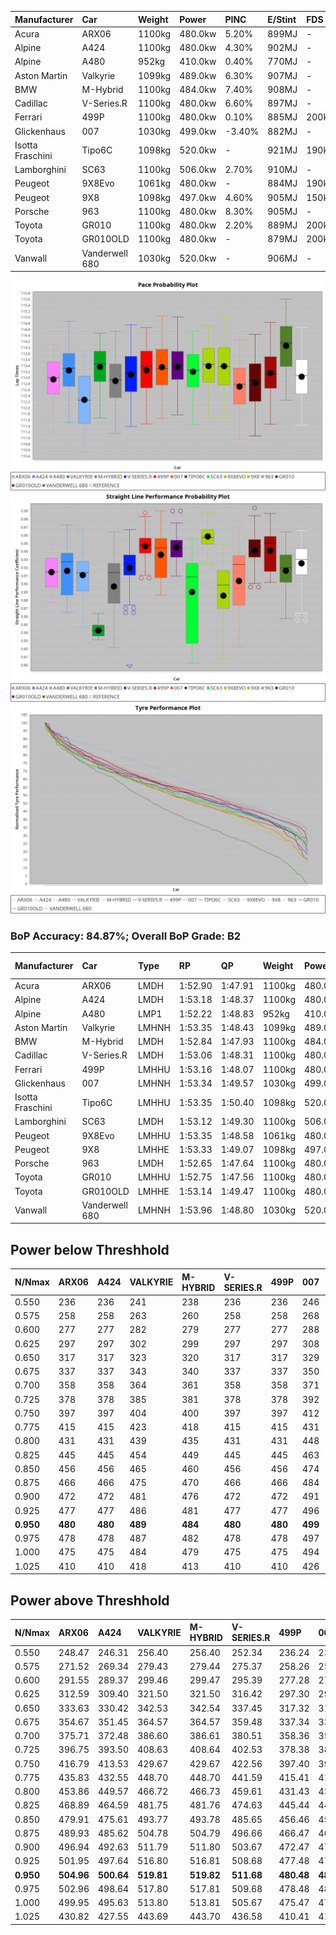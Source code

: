 | Manufacturer     | Car            | Weight | Power   | PINC    | E/Stint | FDS     |
|:-|:-|:-|:-|:-|:-|:-|
| Acura            | ARX06          | 1100kg | 480.0kw | 5.20%   | 899MJ   |    -    |
| Alpine           | A424           | 1100kg | 480.0kw | 4.30%   | 902MJ   |    -    |
| Alpine           | A480           | 952kg  | 410.0kw | 0.40%   | 770MJ   |    -    |
| Aston Martin     | Valkyrie       | 1099kg | 489.0kw | 6.30%   | 907MJ   |    -    |
| BMW              | M-Hybrid       | 1100kg | 484.0kw | 7.40%   | 908MJ   |    -    |
| Cadillac         | V-Series.R     | 1100kg | 480.0kw | 6.60%   | 897MJ   |    -    |
| Ferrari          | 499P           | 1100kg | 480.0kw | 0.10%   | 885MJ   | 200kph  |
| Glickenhaus      | 007            | 1030kg | 499.0kw | -3.40%  | 882MJ   |    -    |
| Isotta Fraschini | Tipo6C         | 1098kg | 520.0kw |    -    | 921MJ   | 190kph  |
| Lamborghini      | SC63           | 1100kg | 506.0kw | 2.70%   | 910MJ   |    -    |
| Peugeot          | 9X8Evo         | 1061kg | 480.0kw |    -    | 884MJ   | 190kph  |
| Peugeot          | 9X8            | 1098kg | 497.0kw | 4.60%   | 905MJ   | 150kph  |
| Porsche          | 963            | 1100kg | 480.0kw | 8.30%   | 905MJ   |    -    |
| Toyota           | GR010          | 1100kg | 480.0kw | 2.20%   | 889MJ   | 200kph  |
| Toyota           | GR010OLD       | 1100kg | 480.0kw |    -    | 879MJ   | 200kph  |
| Vanwall          | Vanderwell 680 | 1030kg | 520.0kw |    -    | 906MJ   |    -    |

![PACECHART](./IMG/AUTO.png)
![STRAIGHTLINEPERFORMANCECHART](./IMG/AUTO_sp.png)
![TYREPERFORMANCECHART](./IMG/AUTO_tw.png)

### BoP Accuracy: 84.87%; Overall BoP Grade: B2
| Manufacturer     | Car            | Type  | RP      | QP      | Weight | Power¹  | Threshhold | PINC    | Power²   | E/Stint | AVG Vmax  | FDS     | RDLC | L/Stint | BOP-Grade | Model Accuracy | Model Points | Match%  | SimDiff |
|:-|:-|:-|:-|:-|:-|:-|:-|:-|:-|:-|:-|:-|:-|:-|:-|:-|:-|:-|:-|
| Acura            | ARX06          | LMDH  | 1:52.90 | 1:47.91 | 1100kg | 480.0kw | 250.0kph   | 5.20%   | 505.00kw |  899MJ  | 275.09kph |    -    | 0.97 | 34      | -B2       | 100.00%        | 996          | 80.93%  | #       |
| Alpine           | A424           | LMDH  | 1:53.18 | 1:48.37 | 1100kg | 480.0kw | 250.0kph   | 4.30%   | 500.60kw |  902MJ  | 274.98kph |    -    | 0.97 | 34      | ~A1       | 99.58%         | 1429         | 97.22%  | #       |
| Alpine           | A480           | LMP1  | 1:52.22 | 1:48.83 |  952kg | 410.0kw | 250.0kph   | 0.40%   | 411.60kw |  770MJ  | 273.72kph |    -    | 0.98 | 32      | -D2       | 94.94%         | 1689         | 61.52%  | -0.19   |
| Aston Martin     | Valkyrie       | LMHNH | 1:53.35 | 1:48.43 | 1099kg | 489.0kw | 250.0kph   | 6.30%   | 519.80kw |  907MJ  | 265.38kph |    -    | 0.99 | 34      | +C2       | 100.00%        | 247          | 72.86%  | #       |
| BMW              | M-Hybrid       | LMDH  | 1:52.84 | 1:47.93 | 1100kg | 484.0kw | 250.0kph   | 7.40%   | 519.80kw |  908MJ  | 273.63kph |    -    | 0.98 | 34      | -A2       | 99.97%         | 2912         | 90.27%  | #       |
| Cadillac         | V-Series.R     | LMDH  | 1:53.06 | 1:48.31 | 1100kg | 480.0kw | 250.0kph   | 6.60%   | 511.70kw |  897MJ  | 275.22kph |    -    | 0.97 | 34      | ~A1       | 99.49%         | 5225         | 98.71%  | #       |
| Ferrari          | 499P           | LMHHU | 1:53.16 | 1:48.07 | 1100kg | 480.0kw | 250.0kph   | 0.10%   | 480.50kw |  885MJ  | 276.91kph | 200kph  | 1.00 | 34      | ~A1       | 100.00%        | 5378         | 100.00% | #       |
| Glickenhaus      | 007            | LMHNH | 1:53.34 | 1:49.57 | 1030kg | 499.0kw | 250.0kph   | -3.40%  | 482.00kw |  882MJ  | 280.17kph |    -    | 0.97 | 34      | +B1       | 93.90%         | 2170         | 87.19%  | #       |
| Isotta Fraschini | Tipo6C         | LMHHU | 1:53.35 | 1:50.40 | 1098kg | 520.0kw | 250.0kph   |    -    | 520.00kw |  921MJ  | 278.82kph | 190kph  | 1.01 | 34      | +C2       | 100.00%        | 132          | 70.93%  | #       |
| Lamborghini      | SC63           | LMDH  | 1:53.12 | 1:49.30 | 1100kg | 506.0kw | 250.0kph   | 2.70%   | 519.70kw |  910MJ  | 273.03kph |    -    | 1.01 | 34      | ~A1       | 100.00%        | 784          | 97.74%  | #       |
| Peugeot          | 9X8Evo         | LMHHU | 1:53.35 | 1:48.58 | 1061kg | 480.0kw | 250.0kph   |    -    | 480.00kw |  884MJ  | 280.81kph | 190kph  | 1.00 | 34      | +A2       | 100.00%        | 1459         | 90.90%  | #       |
| Peugeot          | 9X8            | LMHHE | 1:53.33 | 1:49.07 | 1098kg | 497.0kw | 250.0kph   | 4.60%   | 519.90kw |  905MJ  | 272.27kph | 150kph  | 0.98 | 34      | +B1       | 99.18%         | 4817         | 87.76%  | +1.58   |
| Porsche          | 963            | LMDH  | 1:52.65 | 1:47.64 | 1100kg | 480.0kw | 250.0kph   | 8.30%   | 519.80kw |  905MJ  | 274.60kph |    -    | 0.98 | 34      | -C1       | 99.92%         | 14207        | 78.57%  | #       |
| Toyota           | GR010          | LMHHU | 1:52.75 | 1:47.56 | 1100kg | 480.0kw | 250.0kph   | 2.20%   | 490.60kw |  889MJ  | 277.08kph | 200kph  | 1.00 | 34      | -B1       | 99.86%         | 4280         | 85.80%  | #       |
| Toyota           | GR010OLD       | LMHHE | 1:53.14 | 1:49.47 | 1100kg | 480.0kw | 250.0kph   |    -    | 480.00kw |  879MJ  | 277.04kph | 200kph  | 1.00 | 34      | +B2       | 99.46%         | 925          | 84.45%  | +1.23   |
| Vanwall          | Vanderwell 680 | LMHNH | 1:53.96 | 1:48.80 | 1030kg | 520.0kw | 0.0kph     |    -    | 520.00kw |  906MJ  | 280.67kph |    -    | 1.02 | 34      | +C2       | 95.82%         | 642          | 73.00%  | +1.90   |

## Power below Threshhold
| N/Nmax    | ARX06   | A424    | VALKYRIE | M-HYBRID | V-SERIES.R | 499P    | 007     | TIPO6C  | SC63    | 9X8EVO  | 9X8     | 963     | GR010   | GR010OLD | VANDERWELL 680 | ​     | RPM      | A480            |
|:-|:-|:-|:-|:-|:-|:-|:-|:-|:-|:-|:-|:-|:-|:-|:-|:-|:-|:-|
|  0.550    |  236    |  236    |  241     |  238     |  236       |  236    |  246    |  256    |  249    |  236    |  245    |  236    |  236    |  236     |  256           |  ​    |   --     |  0.00           |
|  0.575    |  258    |  258    |  263     |  260     |  258       |  258    |  268    |  279    |  272    |  258    |  267    |  258    |  258    |  258     |  279           |  ​    |   --     |  0.00           |
|  0.600    |  277    |  277    |  282     |  279     |  277       |  277    |  288    |  300    |  292    |  277    |  287    |  277    |  277    |  277     |  300           |  ​    |   --     |  0.00           |
|  0.625    |  297    |  297    |  302     |  299     |  297       |  297    |  308    |  322    |  313    |  297    |  307    |  297    |  297    |  297     |  322           |  ​    |   --     |  0.00           |
|  0.650    |  317    |  317    |  323     |  320     |  317       |  317    |  329    |  343    |  334    |  317    |  328    |  317    |  317    |  317     |  343           |  ​    |   --     |  0.00           |
|  0.675    |  337    |  337    |  343     |  340     |  337       |  337    |  350    |  365    |  355    |  337    |  349    |  337    |  337    |  337     |  365           |  ​    |   --     |  0.00           |
|  0.700    |  358    |  358    |  364     |  361     |  358       |  358    |  371    |  387    |  377    |  358    |  370    |  358    |  358    |  358     |  387           |  ​    |   --     |  0.00           |
|  0.725    |  378    |  378    |  385     |  381     |  378       |  378    |  392    |  409    |  398    |  378    |  391    |  378    |  378    |  378     |  409           |  ​    |   --     |  0.00           |
|  0.750    |  397    |  397    |  404     |  400     |  397       |  397    |  412    |  430    |  418    |  397    |  411    |  397    |  397    |  397     |  430           |  ​    |   --     |  0.00           |
|  0.775    |  415    |  415    |  423     |  418     |  415       |  415    |  431    |  449    |  437    |  415    |  429    |  415    |  415    |  415     |  449           |  ​    |  5000    |  -3,228,407.88  |
|  0.800    |  431    |  431    |  439     |  435     |  431       |  431    |  448    |  467    |  454    |  431    |  446    |  431    |  431    |  431     |  467           |  ​    |  5500    |  -3,516,140.89  |
|  0.825    |  445    |  445    |  454     |  449     |  445       |  445    |  463    |  482    |  469    |  445    |  461    |  445    |  445    |  445     |  482           |  ​    |  5999    |  -3,817,948.29  |
|  0.850    |  456    |  456    |  465     |  460     |  456       |  456    |  474    |  494    |  481    |  456    |  472    |  456    |  456    |  456     |  494           |  ​    |  6499    |  -4,133,833.07  |
|  0.875    |  466    |  466    |  475     |  470     |  466       |  466    |  484    |  505    |  491    |  466    |  482    |  466    |  466    |  466     |  505           |  ​    |  7000    |  -4,463,792.24  |
|  0.900    |  472    |  472    |  481     |  476     |  472       |  472    |  491    |  512    |  498    |  472    |  489    |  472    |  472    |  472     |  512           |  ​    |  7500    |  -4,807,827.79  |
|  0.925    |  477    |  477    |  486     |  481     |  477       |  477    |  496    |  517    |  503    |  477    |  494    |  477    |  477    |  477     |  517           |  ​    |  8000    |  408.94         |
| **0.950** | **480** | **480** | **489**  | **484**  | **480**    | **480** | **499** | **520** | **506** | **480** | **497** | **480** | **480** | **480**  | **520**        | **​** | **8499** | **411.95**      |
|  0.975    |  478    |  478    |  487     |  482     |  478       |  478    |  497    |  518    |  504    |  478    |  495    |  478    |  478    |  478     |  518           |  ​    |  9000    |  205.47         |
|  1.000    |  475    |  475    |  484     |  479     |  475       |  475    |  494    |  514    |  501    |  475    |  492    |  475    |  475    |  475     |  514           |  ​    |   --     |  0.00           |
|  1.025    |  410    |  410    |  418     |  413     |  410       |  410    |  426    |  444    |  432    |  410    |  424    |  410    |  410    |  410     |  444           |  ​    |   --     |  0.00           |

## Power above Threshhold
| N/Nmax    | ARX06      | A424       | VALKYRIE   | M-HYBRID   | V-SERIES.R | 499P       | 007        | TIPO6C  | SC63       | 9X8EVO  | 9X8        | 963        | GR010      | GR010OLD | VANDERWELL 680 | ​     | RPM      | A480            |
|:-|:-|:-|:-|:-|:-|:-|:-|:-|:-|:-|:-|:-|:-|:-|:-|:-|:-|:-|
|  0.550    |  248.47    |  246.31    |  256.40    |  256.40    |  252.34    |  236.24    |  237.02    |  256    |  256.33    |  236    |  256.43    |  256.41    |  241.28    |  236     |  256           |  ​    |   --     |  0.00           |
|  0.575    |  271.52    |  269.34    |  279.43    |  279.44    |  275.37    |  258.26    |  259.02    |  279    |  279.36    |  258    |  279.46    |  279.45    |  264.30    |  258     |  279           |  ​    |   --     |  0.00           |
|  0.600    |  291.55    |  289.37    |  299.46    |  299.47    |  295.39    |  277.28    |  278.02    |  300    |  299.38    |  277    |  299.50    |  299.48    |  283.32    |  277     |  300           |  ​    |   --     |  0.00           |
|  0.625    |  312.59    |  309.40    |  321.50    |  321.50    |  316.42    |  297.30    |  298.02    |  322    |  321.41    |  297    |  321.53    |  321.52    |  303.35    |  297     |  322           |  ​    |   --     |  0.00           |
|  0.650    |  333.63    |  330.42    |  342.53    |  342.54    |  337.45    |  317.32    |  318.02    |  343    |  342.44    |  317    |  342.57    |  342.55    |  324.37    |  317     |  343           |  ​    |   --     |  0.00           |
|  0.675    |  354.67    |  351.45    |  364.57    |  364.57    |  359.48    |  337.34    |  338.02    |  365    |  364.46    |  337    |  364.60    |  364.59    |  344.39    |  337     |  365           |  ​    |   --     |  0.00           |
|  0.700    |  375.71    |  372.48    |  386.60    |  386.61    |  380.51    |  358.36    |  359.03    |  387    |  386.49    |  358    |  386.64    |  386.62    |  365.42    |  358     |  387           |  ​    |   --     |  0.00           |
|  0.725    |  396.75    |  393.50    |  408.63    |  408.64    |  402.53    |  378.38    |  380.03    |  409    |  408.52    |  378    |  408.68    |  408.66    |  386.44    |  378     |  409           |  ​    |   --     |  0.00           |
|  0.750    |  416.79    |  413.53    |  429.67    |  429.67    |  422.56    |  397.40    |  399.03    |  430    |  429.55    |  397    |  429.71    |  429.69    |  405.46    |  397     |  430           |  ​    |   --     |  0.00           |
|  0.775    |  435.83    |  432.55    |  448.70    |  448.70    |  441.59    |  415.41    |  417.03    |  449    |  448.57    |  415    |  448.74    |  448.73    |  424.48    |  415     |  449           |  ​    |  5000    |  -3,228,407.88  |
|  0.800    |  453.86    |  449.57    |  466.72    |  466.73    |  459.61    |  431.43    |  433.03    |  467    |  466.59    |  431    |  466.77    |  466.75    |  440.50    |  431     |  467           |  ​    |  5500    |  -3,516,140.89  |
|  0.825    |  468.89    |  464.59    |  481.75    |  481.76    |  474.63    |  445.44    |  447.03    |  482    |  481.61    |  445    |  481.80    |  481.78    |  455.52    |  445     |  482           |  ​    |  5999    |  -3,817,948.29  |
|  0.850    |  479.91    |  475.61    |  493.77    |  493.78    |  485.65    |  456.46    |  458.03    |  494    |  493.63    |  456    |  493.82    |  493.80    |  466.53    |  456     |  494           |  ​    |  6499    |  -4,133,833.07  |
|  0.875    |  489.93    |  485.62    |  504.78    |  504.79    |  496.66    |  466.47    |  468.03    |  505    |  504.64    |  466    |  504.84    |  504.82    |  476.54    |  466     |  505           |  ​    |  7000    |  -4,463,792.24  |
|  0.900    |  496.94    |  492.63    |  511.79    |  511.80    |  503.67    |  472.47    |  474.03    |  512    |  511.65    |  472    |  511.85    |  511.83    |  482.55    |  472     |  512           |  ​    |  7500    |  -4,807,827.79  |
|  0.925    |  501.95    |  497.64    |  516.80    |  516.81    |  508.68    |  477.48    |  479.03    |  517    |  516.66    |  477    |  516.86    |  516.84    |  487.56    |  477     |  517           |  ​    |  8000    |  408.94         |
| **0.950** | **504.96** | **500.64** | **519.81** | **519.82** | **511.68** | **480.48** | **482.03** | **520** | **519.66** | **480** | **519.86** | **519.84** | **490.56** | **480**  | **520**        | **​** | **8499** | **411.95**      |
|  0.975    |  502.96    |  498.64    |  517.80    |  517.81    |  509.68    |  478.48    |  480.03    |  518    |  517.66    |  478    |  517.86    |  517.84    |  488.56    |  478     |  518           |  ​    |  9000    |  205.47         |
|  1.000    |  499.95    |  495.63    |  513.80    |  513.81    |  505.67    |  475.47    |  477.03    |  514    |  513.65    |  475    |  513.85    |  513.83    |  485.55    |  475     |  514           |  ​    |   --     |  0.00           |
|  1.025    |  430.82    |  427.55    |  443.69    |  443.70    |  436.58    |  410.41    |  412.03    |  444    |  443.57    |  410    |  443.74    |  443.72    |  419.48    |  410     |  444           |  ​    |   --     |  0.00           |

